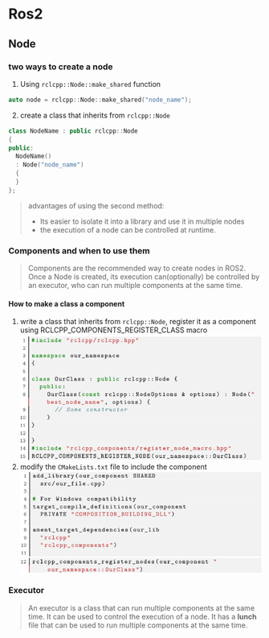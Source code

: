 # Ros2
## Node
### two ways to create a node
1. Using `rclcpp::Node::make_shared` function
```cpp
auto node = rclcpp::Node::make_shared("node_name");
```
2. create a class that inherits from `rclcpp::Node`
```cpp
class NodeName : public rclcpp::Node
{
public:
  NodeName()
  : Node("node_name")
  {
  }
};
```
> advantages of using the second method: 
> - Its easier to isolate it into a library and use it in multiple nodes
> - the execution of a node can be controlled at runtime.

### Components and when to use them
> Components are the recommended way to create nodes in ROS2. Once a Node is created, its execution can(optionally) be controlled by an executor, who can run multiple components at the same time.
#### How to make a class a component
1. write a class that inherits from `rclcpp::Node`, register it as a component using RCLCPP_COMPONENTS_REGISTER_CLASS macro
![](images/2024-04-24-22-55-45.png)
2. modify the `CMakeLists.txt` file to include the component
![](images/2024-04-24-22-56-49.png)
![](images/2024-04-24-22-56-59.png)

### Executor
> An executor is a class that can run multiple components at the same time. It can be used to control the execution of a node.
> It has a **lunch** file that can be used to run multiple components at the same time.